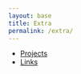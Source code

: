 ```yaml
---
layout: base
title: Extra
permalink: /extra/
---
```

- <a href="/projects">Projects</a>
- <a href="/links">Links</a>
